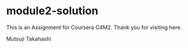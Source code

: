 # module2-solution
This is an Assignment for Coursera C4M2.
Thank you for visiting here.

Mutsuji Takahashi

